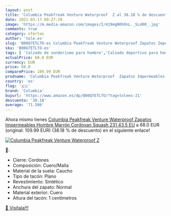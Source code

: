 ```yaml
---
layout: post
title: 'Columbia Peakfreak Venture Waterproof  Z al 38.18 % de descuento'
date: 2021-03-17 09:27:29
image: 'https://m.media-amazon.com/images/I/419mgNOhOnL._SL400_.jpg'
comments: true
category: ofertas
author: 'tole.es'
slug: 'B00Q7ETLTO-es Columbia Peakfreak Venture Waterproof Zapatos Impermeables...'
sku: 'B00Q7ETLTO-es'
tags: [ 'Calzado de senderismo para hombre','Calzado deportivo para hombre','Zapatillas de senderismo para hombre','Zapatillas y calzado deportivo para hombre','Zapatos','Zapatos para hombre','Zapatos y complementos','columbia','zapatos', ]
actualPrice: 68.0 EUR
currency: EUR
price: 68.0
comparePrice: 109.99 EUR
prodname: 'Columbia Peakfreak Venture Waterproof  Zapatos Impermeables Hombre  Marrón Cordovan Squash 231  43.5 EU'
country: 'es'
flag: '🇪🇸'
brand: 'Columbia'
buyurl: 'https://www.amazon.es/dp/B00Q7ETLTO/?tag=tolees-21'
descuento: '38.18'
average: '71.586'
---
```


Ahora mismo tienes [Columbia Peakfreak Venture Waterproof  Zapatos Impermeables Hombre  Marrón Cordovan Squash 231  43.5 EU](https://www.amazon.es/dp/B00Q7ETLTO/?tag=tolees-21) a 68.0 EUR (original: 109.99 EUR) (38.18 %  de descuento) en el siguiente enlace!

[![Columbia Peakfreak Venture Waterproof  Z](https://m.media-amazon.com/images/I/419mgNOhOnL._SL400_.jpg)](https://www.amazon.es/dp/B00Q7ETLTO/?tag=tolees-21)

🔎:

- Cierre: Cordones
- Composición: Cuero/Malla
- Material de la suela: Caucho
- Tipo de tacón: Plano
- Revestimiento: Sintético
- Anchura del zapato: Normal
- Material exterior: Cuero
- Altura del tacón: 1 centímetros

[🛒 Visítala!!!](https://www.amazon.es/dp/B00Q7ETLTO/?tag=tolees-21)
